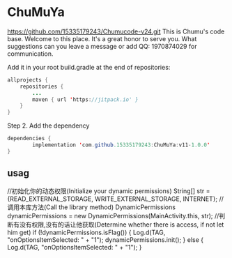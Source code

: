 # ChuMuYa
https://github.com/15335179243/Chumucode-v24.git
This is Chumu's code base. Welcome to this place. It's a great honor to serve you. What suggestions can you leave a message or add QQ: 1970874029 for communication.


Add it in your root build.gradle at the end of repositories:

```java
allprojects {
	repositories {
		...
		maven { url 'https://jitpack.io' }
	}
}
```

Step 2. Add the dependency

```java
dependencies {
        implementation 'com.github.15335179243:ChuMuYa:v11-1.0.0'
}
```
## usag
//初始化你的动态权限(Initialize your dynamic permissions)
                String[] str = {READ_EXTERNAL_STORAGE, WRITE_EXTERNAL_STORAGE, INTERNET};
                //调用本库方法(Call the library method)
                DynamicPermissions dynamicPermissions = new DynamicPermissions(MainActivity.this, str);
               //判断有没有权限,没有的话让他获取(Determine whether there is access, if not let him get)
                if (!dynamicPermissions.isFlag()) {
                    Log.d(TAG, "onOptionsItemSelected: " + "1");
                    dynamicPermissions.init();
                } else {
                    Log.d(TAG, "onOptionsItemSelected: " + "1");
                }

